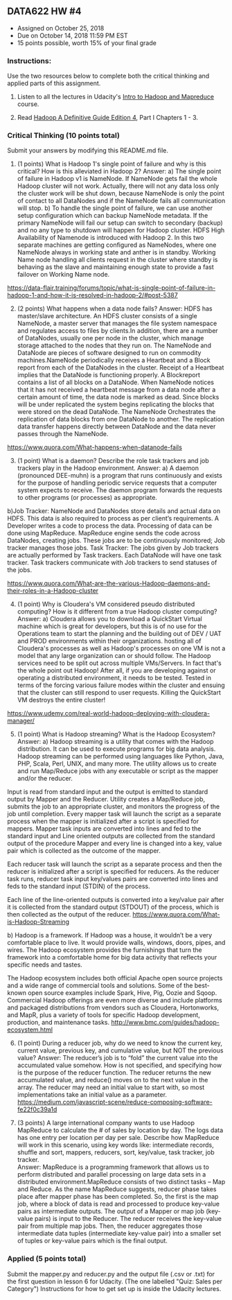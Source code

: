 ## DATA622 HW #4
- Assigned on October 25, 2018
- Due on October 14, 2018 11:59 PM EST
- 15 points possible, worth 15% of your final grade

### Instructions:

Use the two resources below to complete both the critical thinking and applied parts of this assignment.

1. Listen to all the lectures in Udacity's [Intro to Hadoop and Mapreduce](https://www.udacity.com/course/intro-to-hadoop-and-mapreduce--ud617) course.  

2. Read [Hadoop A Definitive Guide Edition 4]( http://javaarm.com/file/apache/Hadoop/books/Hadoop-The.Definitive.Guide_4.edition_a_Tom.White_April-2015.pdf), Part I Chapters 1 - 3.

### Critical Thinking (10 points total)

Submit your answers by modifying this README.md file.

1. (1 points) What is Hadoop 1's single point of failure and why is this critical?  How is this alleviated in Hadoop 2?
Answer: a) The single point of failure in Hadoop v1 is NameNode. If NameNode gets fail the whole Hadoop cluster will not work. Actually, there will not any data loss only the cluster work will be shut down, because NameNode is only the point of contact to all DataNodes and if the NameNode fails all communication will stop.
b) To handle the single point of failure, we can use another setup configuration which can backup NameNode metadata. If the primary NameNode will fail our setup can switch to secondary (backup) and no any type to shutdown will happen for Hadoop cluster.
HDFS High Availability of Namenode is introduced with Hadoop 2. In this two separate machines are getting configured as NameNodes, where one NameNode always in working state and anther is in standby. Working Name node handling all clients request in the cluster where standby is behaving as the slave and maintaining enough state to provide a fast failover on Working Name node.

https://data-flair.training/forums/topic/what-is-single-point-of-failure-in-hadoop-1-and-how-it-is-resolved-in-hadoop-2/#post-5387

2. (2 points) What happens when a data node fails?
Answer: HDFS has master/slave architecture. An HDFS cluster consists of a single NameNode, a master server that manages the file system namespace and regulates access to files by clients.In addition, there are a number of DataNodes, usually one per node in the cluster, which manage storage attached to the nodes that they run on.
The NameNode and DataNode are pieces of software designed to run on commodity machines.NameNode periodically receives a Heartbeat and a Block report from each of the DataNodes in the cluster. Receipt of a Heartbeat implies that the DataNode is functioning properly.
A Blockreport contains a list of all blocks on a DataNode. When NameNode notices that it has not received a heartbeat message from a data node after a certain amount of time, the data node is marked as dead. Since blocks will be under replicated the system begins replicating the blocks that were stored on the dead DataNode.
The NameNode Orchestrates the replication of data blocks from one DataNode to another. The replication data transfer happens directly between DataNode and the data never passes through the NameNode.

https://www.quora.com/What-happens-when-datanode-fails

3. (1 point) What is a daemon?  Describe the role task trackers and job trackers play in the Hadoop environment.
Answer: a) A daemon (pronounced DEE-muhn) is a program that runs continuously and exists for the purpose of handling periodic service requests that a computer system expects to receive. The daemon program forwards the requests to other programs (or processes) as appropriate.

b)Job Tracker: NameNode and DataNodes store details and actual data on HDFS. This data is also required to process as per client’s requirements. A Developer writes a code to process the data. Processing of data can be done using MapReduce. MapReduce engine sends the code across DataNodes, creating jobs. These jobs are to be continuously monitored; Job tracker manages those jobs.
Task Tracker: The jobs given by Job trackers are actually performed by Task trackers. Each DataNode will have one task tracker. Task trackers communicate with Job trackers to send statuses of the jobs.

https://www.quora.com/What-are-the-various-Hadoop-daemons-and-their-roles-in-a-Hadoop-cluster

4. (1 point) Why is Cloudera's VM considered pseudo distributed computing?  How is it different from a true Hadoop cluster computing?
Answer:  a) Cloudera allows you to download a QuickStart Virtual machine which is great for developers, but this is of no use for the Operations team to start the planning and the building out of DEV / UAT and PROD environments within their organizations.
hosting all of Cloudera's processes as well as Hadoop's processes on one VM is not a model that any large organization can or should follow. The Hadoop services need to be split out across multiple VMs/Servers. In fact that's the whole point out Hadoop! 
After all, if you are developing against or operating a distributed environment, it needs to be tested. Tested in terms of the forcing various failure modes within the cluster and ensuing that the cluster can still respond to user requests. Killing the QuickStart VM destroys the entire cluster!

https://www.udemy.com/real-world-hadoop-deploying-with-cloudera-manager/

5. (1 point) What is Hadoop streaming? What is the Hadoop Ecosystem?
Answer:  a) Hadoop streaming is a utility that comes with the Hadoop distribution. It can be used to execute programs for big data analysis. Hadoop streaming can be performed using languages like Python, Java, PHP, Scala, Perl, UNIX, and many more. The utility allows us to create and run Map/Reduce jobs with any executable or script as the mapper and/or the reducer.

Input is read from standard input and the output is emitted to standard output by Mapper and the Reducer. Utility creates a Map/Reduce job, submits the job to an appropriate cluster, and monitors the progress of the job until completion.
Every mapper task will launch the script as a separate process when the mapper is initialized after a script is specified for mappers. Mapper task inputs are converted into lines and fed to the standard input and Line oriented outputs are collected from the standard output of the procedure Mapper and every line is changed into a key, value pair which is collected as the outcome of the mapper.

Each reducer task will launch the script as a separate process and then the reducer is initialized after a script is specified for reducers. As the reducer task runs, reducer task input key/values pairs are converted into lines and feds to the standard input (STDIN) of the process.

Each line of the line-oriented outputs is converted into a key/value pair after it is collected from the standard output (STDOUT) of the process, which is then collected as the output of the reducer.
https://www.quora.com/What-is-Hadoop-Streaming

b) Hadoop is a framework. If Hadoop was a house, it wouldn’t be a very comfortable place to live. It would provide walls, windows, doors, pipes, and wires. The Hadoop ecosystem provides the furnishings that turn the framework into a comfortable home for big data activity that reflects your specific needs and tastes.

The Hadoop ecosystem includes both official Apache open source projects and a wide range of commercial tools and solutions. Some of the best-known open source examples include Spark, Hive, Pig, Oozie and Sqoop. Commercial Hadoop offerings are even more diverse and include platforms and packaged distributions from vendors such as Cloudera, Hortonworks, and MapR, plus a variety of tools for specific Hadoop development, production, and maintenance tasks.
http://www.bmc.com/guides/hadoop-ecosystem.html

6. (1 point) During a reducer job, why do we need to know the current key, current value, previous key, and cumulative value, but NOT the previous value?
Answer: The reducer’s job is to “fold” the current value into the accumulated value somehow. How is not specified, and specifying how is the purpose of the reducer function. The reducer returns the new accumulated value, and reduce() moves on to the next value in the array. The reducer may need an initial value to start with, so most implementations take an initial value as a parameter.
https://medium.com/javascript-scene/reduce-composing-software-fe22f0c39a1d

7. (3 points) A large international company wants to use Hadoop MapReduce to calculate the # of sales by location by day.  The logs data has one entry per location per day per sale.  Describe how MapReduce will work in this scenario, using key words like: intermediate records, shuffle and sort, mappers, reducers, sort, key/value, task tracker, job tracker.  
Answer: MapReduce is a programming framework that allows us to perform distributed and parallel processing on large data sets in a distributed environment.MapReduce consists of two distinct tasks – Map and Reduce. As the name MapReduce suggests, reducer phase takes place after mapper phase has been completed.
So, the first is the map job, where a block of data is read and processed to produce key-value pairs as intermediate outputs.
The output of a Mapper or map job (key-value pairs) is input to the Reducer.
The reducer receives the key-value pair from multiple map jobs.
Then, the reducer aggregates those intermediate data tuples (intermediate key-value pair) into a smaller set of tuples or key-value pairs which is the final output.


### Applied (5 points total)

Submit the mapper.py and reducer.py and the output file (.csv or .txt) for the first question in lesson 6 for Udacity.  (The one labelled "Quiz: Sales per Category")  Instructions for how to get set up is inside the Udacity lectures.  

